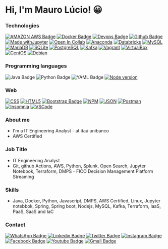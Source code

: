 # Hi, I'm Mauro Lúcio! :grinning: 
### Technologies
[![AMAZON AWS Badge](https://img.shields.io/badge/Amazon_AWS-FF9900?style=flat-square&logo=amazonaws&logoColor=white&link=https://www.credly.com/badges/a591e410-23b1-4138-8ef6-82ad1a7f5f31/public_url)](https://www.credly.com/badges/a591e410-23b1-4138-8ef6-82ad1a7f5f31/public_url)
[![Docker Badge](https://img.shields.io/badge/Docker-6495ED?style=flat-square&logo=docker&logoColor=white&link=https://www.certificacaolinux.com.br/certificado/2532603305/50230905/)](https://www.certificacaolinux.com.br/certificado/2532603305/50230905/)
[![Devops Badge](https://img.shields.io/badge/Devops-A0522D?style=flat-square&logo=devops&logoColor=white&link=https://www.credential.net/8d8248bc-98af-4f0a-a04c-02c295da2eb2#gs.14j8ca)](https://www.credential.net/8d8248bc-98af-4f0a-a04c-02c295da2eb2#gs.14j8ca)
[![Github Badge](https://img.shields.io/badge/-Github-000?style=flat-square&logo=Github&logoColor=white&link=https://github.com/mauroslucios)](https://github.com/mauroslucios)
[![Made withJupyter](https://img.shields.io/badge/Made%20with-Jupyter-orange?c&logo=Jupyter)](https://jupyter.org/try)
[![Open In Collab](https://colab.research.google.com/assets/colab-badge.svg)](https://colab.research.google.com/)
[![Anaconda](https://img.shields.io/badge/conda-342B029.svg?&style=flat-square&logo=anaconda&logoColor=white)](https://www.anaconda.com/about-us)
[![Databricks](https://img.shields.io/badge/Databricks-FF3621?style=flat-square&logo=Databricks&logoColor=white)](https://community.cloud.databricks.com/login.html)
[![MySQL](https://img.shields.io/badge/MySQL-005C84?style=flat-square&logo=mysql&logoColor=white)](https://www.mysqltutorial.org/mysql-basics/)
[![MariaDB](https://img.shields.io/badge/MariaDB-003545?style=flat-square&logo=mariadb&logoColor=white)](https://mariadb.org/)
[![SQLite](https://img.shields.io/badge/Sqlite-003B57?style=flat-square&logo=sqlite&logoColor=white)](https://www.sqlite.org/)
[![PostgreSQL](https://img.shields.io/badge/PostgreSQL-316192?style=flat-square&logo=postgresql&logoColor=white)](https://www.postgresql.org/)
[![Kafka](https://img.shields.io/badge/Apache_Kafka-231F20?style=flat-square&logo=apache-kafka&logoColor=white)](https://kafka.apache.org/)
[![Vagrant](https://img.shields.io/badge/Vagrant-1868F2?style=flat-square&logo=Vagrant&logoColor=white)](https://www.vagrantup.com/)
[![VirtualBox](https://img.shields.io/badge/VirtualBox-21416b?style=flat-square&logo=VirtualBox&logoColor=white)](https://www.virtualbox.org/)
[![CentOS](https://img.shields.io/badge/Cent%20OS-262577?style=flat-square&logo=CentOS&logoColor=white)](https://www.centos.org/)
[![Debian](https://img.shields.io/badge/Debian-A81D33?style=flat-square&logo=debian&logoColor=white)](https://www.debian.org/index.pt.html)

### Programming languages
![Java Badge](https://img.shields.io/badge/java-%23ED8B00.svg?style=flat-square&logo=openjdk&logoColor=white)
![Python Badge](https://img.shields.io/badge/python-3670A0?style=flat-square&logo=python&logoColor=ffdd54)
![YAML Badge](https://img.shields.io/badge/yaml-%23ffffff.svg?style=flat-square&logo=yaml&logoColor=151515)
[![Node version](https://img.shields.io/badge/Node%20js-339933?style=flat-square&logo=nodedotjs&logoColor=white)](https://nodejs.org/en)
### Web
[![CSS](https://img.shields.io/badge/CSS3-1572B6?style=flat-square&logo=css3&logoColor=white)](https://developer.mozilla.org/pt-BR/docs/Web/CSS)
[![HTML5](https://img.shields.io/badge/HTML5-E34F26?style=flat-square&logo=html5&logoColor=white)](https://developer.mozilla.org/pt-BR/docs/Web/HTML)
[![Bootstrap Badge](https://img.shields.io/badge/-boostrap-0D1117?style=flat-square&logo=bootstrap&labelColor=0D1117)](https://getbootstrap.com/)
[![NPM](https://img.shields.io/badge/npm-CB3837?style=flat-square&logo=npm&logoColor=white)](https://docs.npmjs.com/downloading-and-installing-node-js-and-npm)
[![JSON](https://img.shields.io/badge/json-5E5C5C?style=flat-square&logo=json&logoColor=white)](https://www.json.org/json-en.html)
[![Postman](https://img.shields.io/badge/Postman-FF6C37?style=flat-square&logo=Postman&logoColor=white)](https://www.postman.com/)
[![Insomnia](https://img.shields.io/badge/Insomnia-5849be?style=flat-square&logo=Insomnia&logoColor=white)](https://insomnia.rest/download)
[![VSCode](https://img.shields.io/badge/VSCode-0078D4?style=flat-square&logo=visual%20studio%20code&logoColor=white)](https://code.visualstudio.com/download)
<!--![JavaScript Badge](https://img.shields.io/badge/JavaScript-F7DF1E?style=flat-square&logo=javascript&logoColor=black)-->
### About me
- I'm a IT Engineering Analyst - at itaú unibanco
- AWS Certified 

### Job Title
- IT Engineering Analyst
- Git, github Actions, AWS, Python, Splunk, Open Search, Jupyter Notebook, Terraform, DMPS - FICO Decision Management Platform Streaming

### Skills
- Java, Docker, Python, Javascript, DMPS, AWS Certified, Linux, Jupyter notebbok, Spring, Spring boot, Nodejs, MySQL, Kafka, Terraform, IaaS, PaaS, SaaS and IaC
    
### Contact
[![WhatsApp Badge](https://img.shields.io/badge/WhatsApp-25D366?style=flat-square&logo=whatsapp&logoColor=white)](https://wa.me/5524988291621)
[![Linkedin Badge](https://img.shields.io/badge/-LinkedIn-blue?style=flat-square&labelColor=01579B&logo=Linkedin&logoColor=white&link=https://www.linkedin.com/in/mauro-lúcio-pereira/)](https://www.linkedin.com/in/mauro-lúcio-pereira/)
[![Twitter Badge](https://img.shields.io/badge/-Twitter-1ca0f1?style=flat-square&labelColor=01579B&logo=twitter&logoColor=white&link=https://twitter.com/mauroslucios)](https://twitter.com/mauroslucios)
[![Instagram Badge](https://img.shields.io/badge/Instagram-E4405F?style=flat-square&labelColor=CC0000&logo=instagram&logoColor=white)](https://www.instagram.com/luciospsilva/)
[![Facebook Badge](https://img.shields.io/badge/facebook-%231877F2.svg?&style=flat-square&labelColor=01579B&logo=facebook&logoColor=white)](https://www.facebook.com/mauroslucios)
[![Youtube Badge](https://img.shields.io/badge/YouTube-FF0000?style=flat-square&logo=youtube&logoColor=white)](https://www.youtube.com/channel/UCFUC1CjoLr7PTFVMRAbLkiw)
[![Gmail Badge](https://img.shields.io/badge/Gmail-333333?style=flat-square&logo=gmail&logoColor=red)](mailto:maurosluciosestudos@gmail.com)
